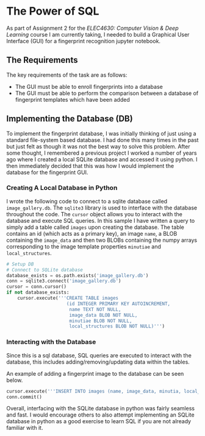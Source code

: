 # The Power of SQL

As part of Assignment 2 for the *ELEC4630: Computer Vision & Deep Learning* course I am currently taking, I needed to build a Graphical User Interface (GUI) for a fingerprint recognition jupyter notebook.

## The Requirements

The key requirements of the task are as follows:

- The GUI must be able to enroll fingerprints into a database
- The GUI must be able to perform the comparison between a database of fingerprint templates which have been added

## Implementing the Database (DB)

To implement the fingerprint database, I was initially thinking of just using a standard file-system based database. I had done this many times in the past but just felt as though it was not the best way to solve this problem. After some thought, I remembered a previous project I worked a number of years ago where I created a local SQLite database and accessed it using python. I then immediately decided that this was how I would implement the database for the fingerprint GUI.

### Creating A Local Database in Python

I wrote the following code to connect to a sqlite database called `image_gallery.db`. The `sqlite3` library is used to interface with the database throughout the code. The `cursor` object allows you to interact with the database and execute SQL queries. In this sample I have written a query to simply add a table called `images` upon creating the database. The table contains an id (which acts as a primary key), an image `name`, a BLOB containing the `image_data` and then two BLOBs containing the numpy arrays corresponding to the image template properties `minutiae` and `local_structures`.

```python
# Setup DB
# Connect to SQLite database
database_exists = os.path.exists('image_gallery.db')
conn = sqlite3.connect('image_gallery.db')
cursor = conn.cursor()
if not database_exists:
    cursor.execute('''CREATE TABLE images
                      (id INTEGER PRIMARY KEY AUTOINCREMENT,
                       name TEXT NOT NULL,
                       image_data BLOB NOT NULL,
                       minutiae BLOB NOT NULL,
                       local_structures BLOB NOT NULL)''')
```

### Interacting with the Database

Since this is a sql database, SQL queries are executed to interact with the database, this includes adding/removing/updating data within the tables.

An example of adding a fingerprint image to the database can be seen below. 

```python
cursor.execute('''INSERT INTO images (name, image_data, minutia, local_structures) VALUES (?, ?, ?, ?)''', (name, imageData, minutiaBytes, localStructuresBytes))
conn.commit()
```

Overall, interfacing with the SQLite database in python was fairly seamless and fast. I would encourage others to also attempt implementing an SQLite database in python as a good exercise to learn SQL if you are not already familiar with it.
